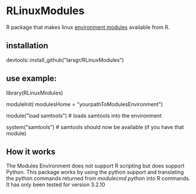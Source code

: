 # RLinuxModules
R package that makes linux [environment modules](http://modules.sourceforge.net/) available from R.

## installation
devtools::install_github("larsgr/RLinuxModules")

## use example:
library(RLinuxModules)

moduleInit( modulesHome = "yourpathToModulesEnvironment")

module("load samtools") # loads samtools into the environment

system("samtools") # samtools should now be available (if you have that module)

## How it works
The Modules Environment does not support R scripting but does support Python. This package works by using the python support and translating the python commands returned from *modulecmd python* into R commands. It has only been tested for version 3.2.10 
